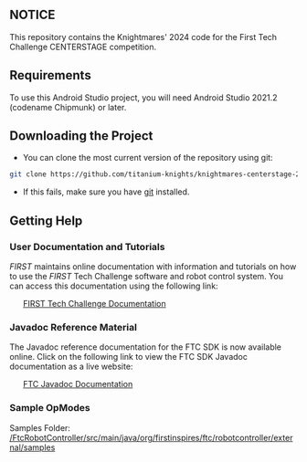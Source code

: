 ## NOTICE

This repository contains the Knightmares' 2024 code for the First Tech Challenge CENTERSTAGE competition.

## Requirements
To use this Android Studio project, you will need Android Studio 2021.2 (codename Chipmunk) or later.

## Downloading the Project

* You can clone the most current version of the repository using git:

```bash
git clone https://github.com/titanium-knights/knightmares-centerstage-2024.git
```

* If this fails, make sure you have [git](https://git-scm.com/) installed.

## Getting Help
### User Documentation and Tutorials
*FIRST* maintains online documentation with information and tutorials on how to use the *FIRST* Tech Challenge software and robot control system.  You can access this documentation using the following link:

&nbsp;&nbsp;&nbsp;&nbsp;&nbsp;&nbsp;[FIRST Tech Challenge Documentation](https://ftc-docs.firstinspires.org/index.html)

### Javadoc Reference Material
The Javadoc reference documentation for the FTC SDK is now available online.  Click on the following link to view the FTC SDK Javadoc documentation as a live website:

&nbsp;&nbsp;&nbsp;&nbsp;&nbsp;&nbsp;[FTC Javadoc Documentation](https://javadoc.io/doc/org.firstinspires.ftc)

### Sample OpModes

Samples Folder: &nbsp;&nbsp; [/FtcRobotController/src/main/java/org/firstinspires/ftc/robotcontroller/external/samples](FtcRobotController/src/main/java/org/firstinspires/ftc/robotcontroller/external/samples)
